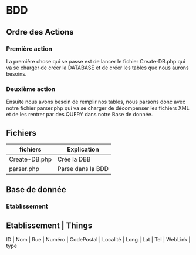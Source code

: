 # BDD
## Ordre des Actions
### Première action
La première chose qui se passe est de lancer le fichier Create-DB.php qui va se charger de créer la DATABASE et de créer les tables que nous aurons besoins.

### Deuxième action
Ensuite nous avons besoin de remplir nos tables, nous parsons donc avec notre fichier parser.php qui va se charger de décompenser les fichiers XML et de les rentrer par des QUERY dans notre Base de donnée.

## Fichiers
fichiers 		|Explication
--------------	|------------------
Create-DB.php 	|Crée la DBB
parser.php 		|Parse dans la BDD

## Base de donnée
### Etablissement
Etablissement | Things
-------------------
ID | Nom | Rue | Numéro | CodePostal | Localité | Long | Lat | Tel | WebLink | type
